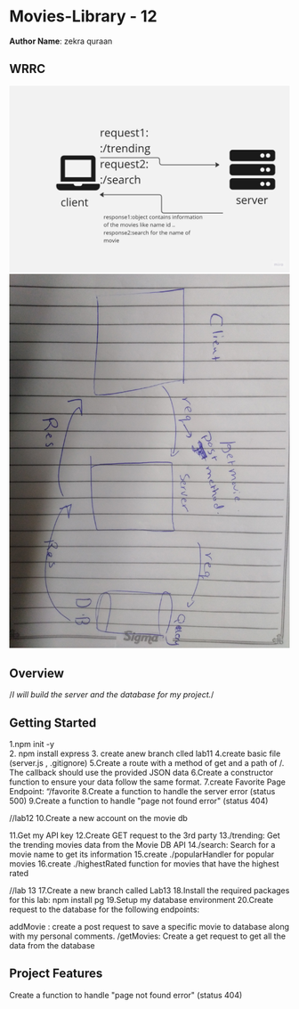 
# Movies-Library - 12

**Author Name**: zekra quraan

## WRRC
![alt](./Untitled%20(11).jpg)
![alt](./IMG_20230325_231807.jpg)
## Overview
/*I will build the server and the database for my project.*/
## Getting Started
 1.npm init -y  
2. npm install express
3. create anew branch clled lab11
4.create basic file (server.js , .gitignore)
5.Create a route with a method of get and a path of /. The callback should use the provided JSON data
6.Create a constructor function to ensure your data follow the same format.
7.create  Favorite Page Endpoint: “/favorite
8.Create a function to handle the server error (status 500)
9.Create a function to handle "page not found error" (status 404)

//lab12
10.Create a new account on the movie db



11.Get my API key
12.Create GET request to the 3rd party 
13./trending: Get the trending movies data from the Movie DB API
14./search: Search for a movie name to get its information
15.create ./popularHandler for popular movies
16.create ./highestRated function for movies that have the highest rated





//lab 13
17.Create a new branch called Lab13
18.Install the required packages for this lab: npm install pg
19.Setup my database environment
20.Create request to the database for the following endpoints:

addMovie : create a post request to save a specific movie to database along with my personal comments.
/getMovies: Create a get request to get all the data from the database


## Project Features
 Create a function to handle "page not found error" (status 404)
